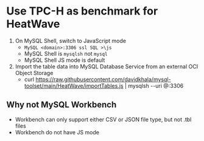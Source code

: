 # Use TPC-H as benchmark for HeatWave

1. On MySQL Shell, switch to JavaScript mode
    - `MySQL <domain>:3306 ssl SQL >\js`
    - MySQL Shell is `mysqlsh` not `mysql`
    - MySQL Shell JS mode is default
1. Import the table data into MySQL Database Service from an external OCI Object Storage
    - curl https://raw.githubusercontent.com/davidkhala/mysql-toolset/main/HeatWave/importTables.js | mysqlsh --uri <user>@<domain>:3306


## Why not MySQL Workbench
- Workbench can only support either CSV or JSON file type, but not .tbl files
- Workbench do not have JS mode 
